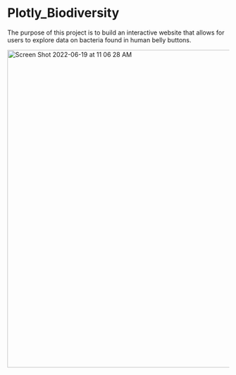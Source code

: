 # Plotly_Biodiversity
The purpose of this project is to build an interactive website that allows for users to explore data on bacteria found in human belly buttons.

<img width="721" alt="Screen Shot 2022-06-19 at 11 06 28 AM" src="https://user-images.githubusercontent.com/101379969/174494534-e571c4d7-a5d0-4a0d-9f05-81419e6e398f.png">
